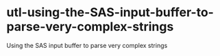 # utl-using-the-SAS-input-buffer-to-parse-very-complex-strings
Using the SAS input buffer to parse very complex strings
